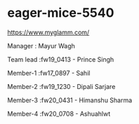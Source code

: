 # eager-mice-5540
https://www.myglamm.com/


Manager : Mayur Wagh

Team lead :fw19_0413 - Prince Singh

Member-1 :fw17_0897 - Sahil

Member-2 :fw19_1230 - Dipali Sarjare

Member-3 :fw20_0431 - Himanshu Sharma

Member-4 :fw20_0708 - Ashuahlwt

